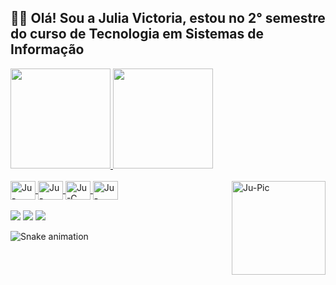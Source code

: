 ## 👋🏻 Olá! Sou a Julia Victoria, estou no 2° semestre do curso de Tecnologia em Sistemas de Informação
 <div>
   <a href="https://github.com/jubcodes">
   <img height="160em" src="https://github-readme-stats.vercel.app/api?username=jubcodes&show_icons=true&theme=tokyonight&include_all_commits=true&count_private=true"/>
   <img height="160em" src="https://github-readme-stats.vercel.app/api/top-langs/?username=jubcodes&layout=compact&langs_count=6&theme=tokyonight"/>

</div>
    
<div style="display: inline_block"><br>
  
  <img align="center" alt="Ju-Figma" height="30" width="40" src="https://cdn.jsdelivr.net/gh/devicons/devicon/icons/figma/figma-original.svg" />
  <img align="center" alt="Ju-HTML" height="30" width="40" src="https://cdn.jsdelivr.net/gh/devicons/devicon/icons/html5/html5-original.svg" />      
  <img align="center" alt="Ju-C" height="30" width="40" src="https://cdn.jsdelivr.net/gh/devicons/devicon/icons/c/c-original.svg" />
  <img align="center" alt="Ju-Python" height="30" width="40" src="https://cdn.jsdelivr.net/gh/devicons/devicon/icons/python/python-original.svg" />
  <img align="right" alt="Ju-Pic" height="150" style="border-radius:50;" src="https://i.imgur.com/mGSGsJN.gif">
</div>
 
<br>

<div> 
  <a href="https://www.instagram.com/jubcodes/" target="_blank"><img src="https://img.shields.io/badge/-Instagram-%23E4405F?style=for-the-badge&logo=instagram&logoColor=white" target="_blank"></a>
  <a href = "mailto:juliiavictoriia5@gmail.com"><img src="https://img.shields.io/badge/-Gmail-%23333?style=for-the-badge&logo=gmail&logoColor=white" target="_blank"></a>
  <a href="https://www.linkedin.com/in/juliavictoria5" target="_blank"><img src="https://img.shields.io/badge/-LinkedIn-%230077B5?style=for-the-badge&logo=linkedin&logoColor=white" target="_blank"></a> 
 
 ![Snake animation](https://github.com/jubcodes/jubcodes/blob/output/github-contribution-grid-snake.svg)
 
</div>
